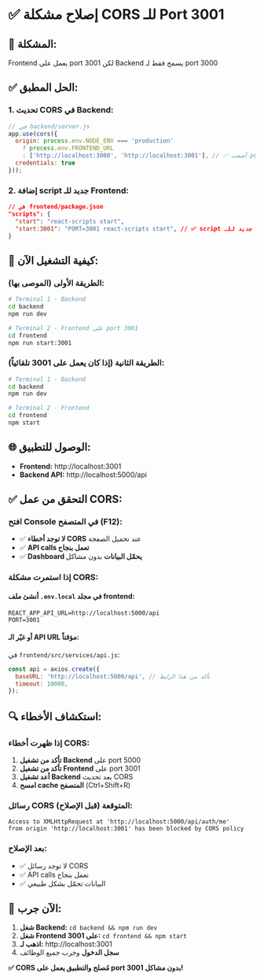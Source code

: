 # ✅ إصلاح مشكلة CORS للـ Port 3001

## 🔧 **المشكلة:**
Frontend يعمل على port 3001 لكن Backend يسمح فقط لـ port 3000

## ✅ **الحل المطبق:**

### 1. **تحديث CORS في Backend:**
```javascript
// في backend/server.js
app.use(cors({
  origin: process.env.NODE_ENV === 'production' 
    ? process.env.FRONTEND_URL 
    : ['http://localhost:3000', 'http://localhost:3001'], // ✅ أضفت port 3001
  credentials: true
}));
```

### 2. **إضافة script جديد للـ Frontend:**
```json
// في frontend/package.json
"scripts": {
  "start": "react-scripts start",
  "start:3001": "PORT=3001 react-scripts start", // ✅ script جديد للـ port 3001
}
```

## 🚀 **كيفية التشغيل الآن:**

### **الطريقة الأولى (الموصى بها):**
```bash
# Terminal 1 - Backend
cd backend
npm run dev

# Terminal 2 - Frontend على port 3001
cd frontend
npm run start:3001
```

### **الطريقة الثانية (إذا كان يعمل على 3001 تلقائياً):**
```bash
# Terminal 1 - Backend
cd backend
npm run dev

# Terminal 2 - Frontend
cd frontend
npm start
```

## 🌐 **الوصول للتطبيق:**

- **Frontend:** http://localhost:3001
- **Backend API:** http://localhost:5000/api

## ✅ **التحقق من عمل CORS:**

### **افتح Console في المتصفح (F12):**
- ✅ **لا توجد أخطاء CORS** عند تحميل الصفحة
- ✅ **API calls تعمل بنجاح** 
- ✅ **Dashboard يحمّل البيانات** بدون مشاكل

### **إذا استمرت مشكلة CORS:**

#### **أنشئ ملف `.env.local` في مجلد frontend:**
```env
REACT_APP_API_URL=http://localhost:5000/api
PORT=3001
```

#### **أو غيّر الـ API URL مؤقتاً:**
في `frontend/src/services/api.js`:
```javascript
const api = axios.create({
  baseURL: 'http://localhost:5000/api', // تأكد من هذا الرابط
  timeout: 10000,
});
```

## 🔍 **استكشاف الأخطاء:**

### **إذا ظهرت أخطاء CORS:**
1. **تأكد من تشغيل Backend** على port 5000
2. **تأكد من تشغيل Frontend** على port 3001
3. **أعد تشغيل Backend** بعد تحديث CORS
4. **امسح cache المتصفح** (Ctrl+Shift+R)

### **رسائل CORS المتوقعة (قبل الإصلاح):**
```
Access to XMLHttpRequest at 'http://localhost:5000/api/auth/me' 
from origin 'http://localhost:3001' has been blocked by CORS policy
```

### **بعد الإصلاح:**
- ✅ لا توجد رسائل CORS
- ✅ API calls تعمل بنجاح
- ✅ البيانات تحمّل بشكل طبيعي

## 🎯 **الآن جرب:**

1. **شغل Backend:** `cd backend && npm run dev`
2. **شغل Frontend على 3001:** `cd frontend && npm start`
3. **اذهب لـ:** http://localhost:3001
4. **سجل الدخول** وجرب جميع الوظائف

**✅ CORS مُصلح والتطبيق يعمل على port 3001 بدون مشاكل!**












